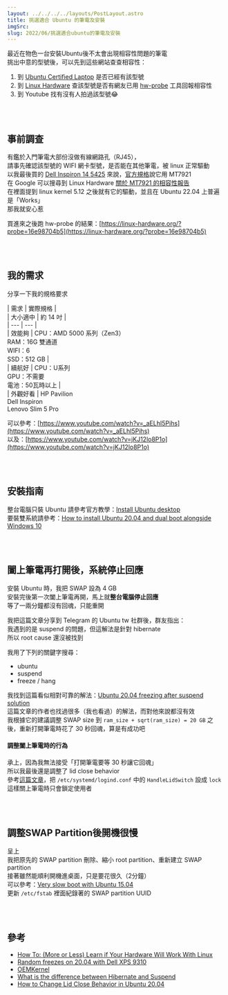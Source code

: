 ```yaml
---
layout: ../../../../layouts/PostLayout.astro
title: 挑選適合 Ubuntu 的筆電及安裝
imgSrc: 
slug: 2022/06/挑選適合ubuntu的筆電及安裝
---
```


  
最近在物色一台安裝Ubuntu後不太會出現相容性問題的筆電<br>
挑出中意的型號後，可以先到這些網站查查相容性：



  
1. 到 [Ubuntu Certified Laptop](https://ubuntu.com/certified/laptops) 是否已經有該型號  
2. 到 [Linux Hardware](https://linux-hardware.org/) 查該型號是否有網友已用 [hw-probe](https://linux-hardware.org/?view=howto) 工具回報相容性  
3. 到 Youtube 找有沒有人拍過該型號😂







<br><br>



  
## 事前調查



  
有鑑於入門筆電大部份沒做有線網路孔（RJ45），<br>
請事先確認該型號的 WIFI 網卡型號，是否能在其他筆電，被 linux 正常驅動<br>
以我最後買的 [Dell Inspiron 14 5425](https://www.dell.com/zh-tw/shop/dell-%E7%AD%86%E8%A8%98%E5%9E%8B%E9%9B%BB%E8%85%A6%E8%88%87%E5%B0%8F%E7%AD%86%E9%9B%BB/inspiron-14-%E7%AD%86%E8%A8%98%E5%9E%8B%E9%9B%BB%E8%85%A6/spd/inspiron-14-5425-laptop/ins%2014-5425-d1508stw) 來說，[官方規格](https://blog-img.artyomliou.ninja/wp-content/uploads/2022/06/Screenshot-2022-06-24-at-20-41-03-Dell-Inspiron-14-5000-5425-%E7%AD%86%E8%A8%98%E5%9E%8B%E9%9B%BB%E8%85%A6-Dell-%E5%8F%B0%E7%81%A3.png)說它用 MT7921<br>
在 Google 可以搜尋到 Linux Hardware [關於 MT7921 的相容性報告](https://linux-hardware.org/?id=pci:14c3-7961-1a3b-4680)<br>
在裡面提到 linux kernel 5.12 之後就有它的驅動，並且在 Ubuntu 22.04 上普遍是「Works」<br>
那我就安心惹



  
買進來之後跑 hw-probe 的結果：[https://linux-hardware.org/?probe=16e98704b5](https://linux-hardware.org/?probe=16e98704b5)



<br><br>



  
## 我的需求



  
分享一下我的規格要求



  
  
 | 需求 | 實際規格 |  
 | 大小適中 | 約 14 吋 |  
 | --- | --- |   
 | 效能夠 | CPU：AMD 5000 系列（Zen3）<br>
RAM：16G 雙通道<br>
WIFI：6<br>
SSD：512 GB |  
 | 續航好 | CPU：U系列<br>
GPU：不需要<br>
電池：50瓦時以上 |  
 | 外觀好看 | HP Pavilion<br>
Dell Inspiron<br>
Lenovo Slim 5 Pro



  
可以參考：[https://www.youtube.com/watch?v=_aELhI5Pihs](https://www.youtube.com/watch?v=_aELhI5Pihs)<br>
以及：[https://www.youtube.com/watch?v=jKJ12lo8P1o](https://www.youtube.com/watch?v=jKJ12lo8P1o)



<br><br>



  
## 安裝指南



  
整台電腦只裝 Ubuntu 請參考官方教學：[Install Ubuntu desktop](https://ubuntu.com/tutorials/install-ubuntu-desktop#1-overview)<br>
要裝雙系統請參考：[How to install Ubuntu 20.04 and dual boot alongside Windows 10](https://medium.com/linuxforeveryone/how-to-install-ubuntu-20-04-and-dual-boot-alongside-windows-10-323a85271a73)



<br><br>



  
## 闔上筆電再打開後，系統停止回應



  
安裝 Ubuntu 時，我把 SWAP 設為 4 GB<br>
安裝完後第一次闔上筆電再開，馬上就**整台電腦停止回應**<br>
等了一兩分鐘都沒有回魂，只能重開



  
>   
我把這篇文章分享到 Telegram 的 Ubuntu tw 社群後，群友指出：<br>
我遇到的是 suspend 的問題，但這解法是針對 hibernate<br>
所以 root cause 還沒被找到



  
我用了下列的關鍵字搜尋：



  
- ubuntu  
- suspend  
- freeze / hang



  
我找到這篇看似相對可靠的解法：[Ubuntu 20.04 freezing after suspend solution](https://onestepcode.com/ubuntu-suspend-freeze-solution/)<br>
這篇文章的作者也找過很多（我也看過）的解法，而對他來說都沒有效<br>
我根據它的建議調整 SWAP size 到 `ram_size + sqrt(ram_size) = 20 GB` 之後，重新打開筆電時花了 30 秒回魂，算是有成功吧



  
#### 調整闔上筆電時的行為



  
承上，因為我無法接受「打開筆電要等 30 秒讓它回魂」<br>
所以我最後還是調整了 lid close behavior<br>
參考[這篇文章](https://ubuntuhandbook.org/index.php/2020/05/lid-close-behavior-ubuntu-20-04/)，把 `/etc/systemd/logind.conf` 中的 `HandleLidSwitch` 設成 `lock`<br>
這樣關上筆電時只會鎖定使用者



<br><br>



  
## 調整SWAP Partition後開機很慢



  
呈上<br>
我把原先的 SWAP partition 刪除、縮小 root partition、重新建立 SWAP partition<br>
接著雖然能順利開機進桌面，只是要花很久（2分鐘）<br>
可以參考：[Very slow boot with Ubuntu 15.04](https://askubuntu.com/questions/639559/very-slow-boot-with-ubuntu-15-04)<br>
更新 `/etc/fstab` 裡面紀錄著的 SWAP partition UUID



<br><br>



  
## 參考



  
- [How To: (More or Less) Learn if Your Hardware Will Work With Linux](https://linux-tips.us/how-to-more-or-less-learn-if-your-hardware-will-work-with-linux/)  
- [Random freezes on 20.04 with Dell XPS 9310](https://askubuntu.com/questions/1311478/random-freezes-on-20-04-with-dell-xps-9310)  
- [OEMKernel](https://wiki.ubuntu.com/Kernel/OEMKernel)  
- [What is the difference between Hibernate and Suspend](https://askubuntu.com/questions/3369/what-is-the-difference-between-hibernate-and-suspend)  
- [How to Change Lid Close Behavior in Ubuntu 20.04](https://ubuntuhandbook.org/index.php/2020/05/lid-close-behavior-ubuntu-20-04/)
